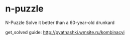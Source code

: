 # n-puzzle
N-Puzzle Solve it better than a 60-year-old drunkard


get_solved guide: http://pyatnashki.wmsite.ru/kombinacyi